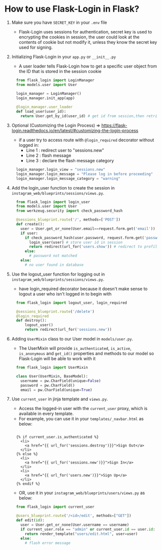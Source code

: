 # How to use Flask-Login in Flask?
  1. Make sure you have `SECRET_KEY` in your `.env` file
      - Flask-Login uses sessions for authentication, secret key is used to encrypting the cookies in session, the user could look at the contents of cookie but not modify it, unless they know the secret key used for signing.
  1. Initializing Flask-Login in your `app.py` or `__init__.py`
      - A user loader tells Flask-Login how to get a specific user object from the ID that is stored in the session cookie
      ```py
        from flask_login import LoginManager
        from models.user import User

        login_manager = LoginManager()
        login_manager.init_app(app)
        
        @login_manager.user_loader
        def load_user(user_id):
          return User.get_by_id(user_id) # get id from session,then retrieve user object from database with peewee query
       ``` 
  1. Optional (Customizing the Login Process) => https://flask-login.readthedocs.io/en/latest/#customizing-the-login-process
      - if a user try to access route with `@login_required` decorator without logged in:
        - Line 1 : redirect user to "sessions.new" 
        - Line 2 : flash message 
        - Line 3 : declare the flash message category
      ```py
        login_manager.login_view = "sessions.new" 
        login_manager.login_message = "Please log in before proceeding"
        login_manager.login_message_category = "warning"
        ```
  1. Add the login_user function to create the session in `instagram_web/blueprints/sessions/views.py`. 
      ```py
        from flask_login import login_user
        from models.user import User
        from werkzeug.security import check_password_hash

        @sessions_blueprint.route('/', methods=['POST'])
        def create():
          user = User.get_or_none(User.email==request.form.get('email'))
          if user:
            if check_password_hash(user.password, request.form.get('password')) :
              login_user(user) # store user id in session
              return redirect(url_for('users.show')) # redirect to profile page
            else:
              # password not matched
          else:
            # no user found in database
       ``` 
  1. Use the logout_user function for logging out in `instagram_web/blueprints/sessions/views.py`.
      - have login_required decorator because it doesn't make sense to logout a user who isn't logged in to begin with
      ```py
        from flask_login import logout_user, login_required

        @sessions_blueprint.route('/delete')
        @login_required
        def destroy():
            logout_user()
            return redirect(url_for('sessions.new'))
       ``` 
  1. Adding `UserMixin` class to our User model in `models/user.py`.
      - The UserMixin will provide `is_authenticated`, `is_active`, `is_anonymous` and `get_id()` properties and methods to our model so Flask-Login will be able to work with it
      ```py
        from flask_login import UserMixin

        class User(UserMixin, BaseModel):
          username = pw.CharField(unique=False)
          password = pw.CharField()
          email = pw.CharField(unique=True)
       ``` 
  1. Use `current_user` in jinja template and `views.py`.
      - Access the logged-in user with the `current_user` proxy, which is available in every template.
      - For example, you can use it in your `templates/_navbar.html` as below:

      ```jinja

        {% if current_user.is_authenticated %}
          <li>
            <a href="{{ url_for('sessions.destroy')}}">Sign Out</a>
          </li>
        {% else %}
          <li>
            <a href="{{ url_for('sessions.new')}}">Sign In</a>
          </li>
          <li>
            <a href="{{ url_for('users.new')}}">Sign Up</a>
          </li>
        {% endif %}
      ```
      - OR, use it in your `instagram_web/blueprints/users/views.py` as below:
      ```py
        from flask_login import current_user

        @users_blueprint.route('/<id>/edit', methods=["GET"])
        def edit(id):
          user = User.get_or_none(User.username == username)
          if current_user.role == "admin" or current_user.id == user.id:
            return render_template("users/edit.html", user=user)
          else:
            # flash error message
       ``` 

      
